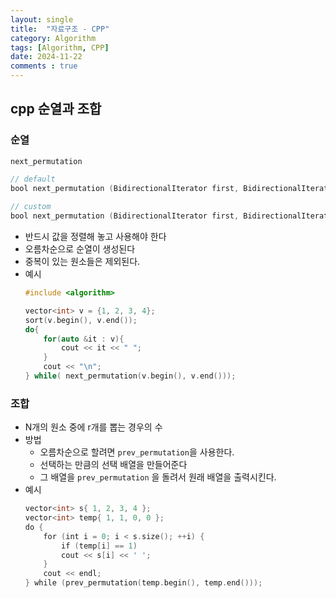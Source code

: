 ```yaml
---
layout: single
title:  "자료구조 - CPP"
category: Algorithm
tags: [Algorithm, CPP]
date: 2024-11-22
comments : true
---
```


## cpp 순열과 조합
### 순열
`next_permutation`
```cpp
// default
bool next_permutation (BidirectionalIterator first, BidirectionalIterator last);
 
// custom
bool next_permutation (BidirectionalIterator first, BidirectionalIterator last, Compare comp);
```
* 반드시 값을 정렬해 놓고 사용해야 한다
* 오름차순으로 순열이 생성된다
* 중복이 있는 원소들은 제외된다.
* 예시
    ```cpp
    #include <algorithm>

    vector<int> v = {1, 2, 3, 4};
    sort(v.begin(), v.end());
    do{
        for(auto &it : v){
            cout << it << " ";
        }
        cout << "\n";
    } while( next_permutation(v.begin(), v.end()));
    ```

### 조합
* N개의 원소 중에 r개를 뽑는 경우의 수
* 방법 
    * 오름차순으로 할려면 `prev_permutation`을 사용한다.
    * 선택하는 만큼의 선택 배열을 만들어준다
    * 그 배열을 `prev_permutation` 을 돌려서 원래 배열을 출력시킨다.
* 예시
    ```cpp
    vector<int> s{ 1, 2, 3, 4 };
    vector<int> temp{ 1, 1, 0, 0 };
    do {
        for (int i = 0; i < s.size(); ++i) {
            if (temp[i] == 1)
            cout << s[i] << ' ';
        }
        cout << endl;
    } while (prev_permutation(temp.begin(), temp.end()));
    ```